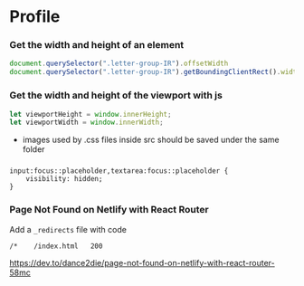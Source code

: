 # Profile



### Get the width and height of an element

```js
document.querySelector(".letter-group-IR").offsetWidth
document.querySelector(".letter-group-IR").getBoundingClientRect().width
```


### Get the width and height of the viewport with js
```js
let viewportHeight = window.innerHeight;
let viewportWidth = window.innerWidth;
```

* images used by .css files inside src should be saved under the same folder


### 

```
input:focus::placeholder,textarea:focus::placeholder {
    visibility: hidden;
}
```

### Page Not Found on Netlify with React Router

Add a `_redirects` file with code

`/*    /index.html   200`

https://dev.to/dance2die/page-not-found-on-netlify-with-react-router-58mc
